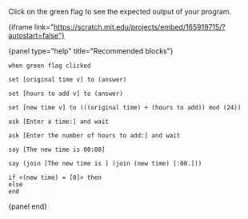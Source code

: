 Click on the green flag to see the expected output of your program.

{iframe link="https://scratch.mit.edu/projects/embed/165919715/?autostart=false"}

{panel type="help" title="Recommended blocks"}

<pre><code class="scratch:split:random">when green flag clicked
</code></pre>

<pre><code class="scratch:split:random">set [original time v] to (answer)

set [hours to add v] to (answer)

set [new time v] to (((original time) + (hours to add)) mod (24))
</code></pre>

<pre><code class="scratch:split:random">ask [Enter a time:] and wait

ask [Enter the number of hours to add:] and wait
</code></pre>

<pre><code class="scratch:split:random">say [The new time is 00:00]

say (join [The new time is ] (join (new time) [:00.]))
</code></pre>

<pre><code class="scratch:split:random">if &lt;(new time) = [0]&gt; then
else
end
</code></pre>

{panel end}